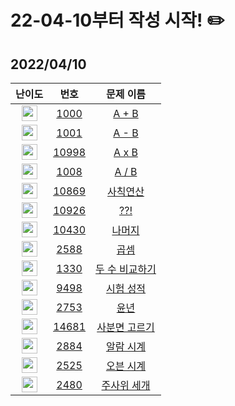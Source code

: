 # 22-04-10부터 작성 시작! ✏️

## 2022/04/10

|                            난이도                            |                      번호                      |                       문제 이름                        |
| :----------------------------------------------------------: | :--------------------------------------------: | :----------------------------------------------------: |
| <img height="25px" width="25px" src="https://static.solved.ac/tier_small/1.svg"/> |  [1000](https://www.acmicpc.net/problem/1000)  |     [A + B](https://www.acmicpc.net/problem/1000)      |
| <img height="25px" width="25px" src="https://static.solved.ac/tier_small/1.svg"/> |  [1001](https://www.acmicpc.net/problem/1001)  |     [A - B](https://www.acmicpc.net/problem/1001)      |
| <img height="25px" width="25px" src="https://static.solved.ac/tier_small/1.svg"/> | [10998](https://www.acmicpc.net/problem/10998) |     [A x B](https://www.acmicpc.net/problem/10998)     |
| <img height="25px" width="25px" src="https://static.solved.ac/tier_small/1.svg"/> |  [1008](https://www.acmicpc.net/problem/1008)  |     [A / B](https://www.acmicpc.net/problem/10008)     |
| <img height="25px" width="25px" src="https://static.solved.ac/tier_small/1.svg"/> | [10869](https://www.acmicpc.net/problem/10869) |   [사칙연산](https://www.acmicpc.net/problem/10869)    |
| <img height="25px" width="25px" src="https://static.solved.ac/tier_small/1.svg"/> | [10926](https://www.acmicpc.net/problem/10926) |      [??!](https://www.acmicpc.net/problem/10926)      |
| <img height="25px" width="25px" src="https://static.solved.ac/tier_small/1.svg"/> | [10430](https://www.acmicpc.net/problem/10430) |    [나머지](https://www.acmicpc.net/problem/10430)     |
| <img height="25px" width="25px" src="https://static.solved.ac/tier_small/2.svg"/> |  [2588](https://www.acmicpc.net/problem/2588)  |      [곱셈](https://www.acmicpc.net/problem/2588)      |
| <img height="25px" width="25px" src="https://static.solved.ac/tier_small/2.svg"/> |  [1330](https://www.acmicpc.net/problem/1330)  | [두 수 비교하기](https://www.acmicpc.net/problem/1330) |
| <img height="25px" width="25px" src="https://static.solved.ac/tier_small/2.svg"/> |  [9498](https://www.acmicpc.net/problem/9498)  |   [시험 성적](https://www.acmicpc.net/problem/9498)    |
| <img height="25px" width="25px" src="https://static.solved.ac/tier_small/2.svg"/> |  [2753](https://www.acmicpc.net/problem/2753)  |      [윤년](https://www.acmicpc.net/problem/2753)      |
| <img height="25px" width="25px" src="https://static.solved.ac/tier_small/2.svg"/> | [14681](https://www.acmicpc.net/problem/14681) | [사분면 고르기](https://www.acmicpc.net/problem/14681) |
| <img height="25px" width="25px" src="https://static.solved.ac/tier_small/3.svg"/> |  [2884](https://www.acmicpc.net/problem/2884)  |   [알람 시계](https://www.acmicpc.net/problem/2884)    |
| <img height="25px" width="25px" src="https://static.solved.ac/tier_small/2.svg"/> |  [2525](https://www.acmicpc.net/problem/2525)  |   [오븐 시계](https://www.acmicpc.net/problem/2525)    |
| <img height="25px" width="25px" src="https://static.solved.ac/tier_small/2.svg"/> |  [2480](https://www.acmicpc.net/problem/2480)  |  [주사위 세개](https://www.acmicpc.net/problem/2480)   |
